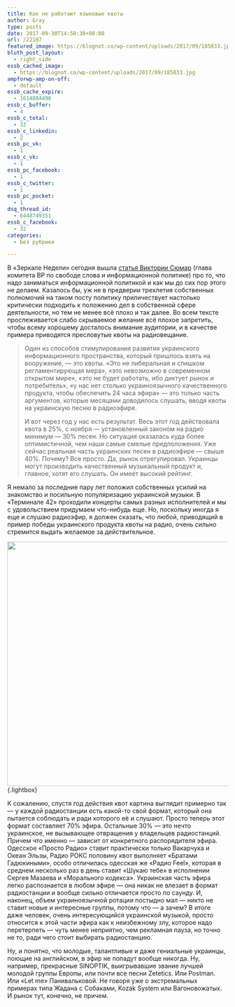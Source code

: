 ```yaml
---
title: Как не работают языковые квоты
author: Gray
type: posts
date: 2017-09-30T14:50:38+00:00
url: /22187
featured_image: https://blognot.co/wp-content/uploads/2017/09/185833.jpg
bluth_post_layout:
  - right_side
essb_cached_image:
  - https://blognot.co/wp-content/uploads/2017/09/185833.jpg
ampforwp-amp-on-off:
  - default
essb_cache_expire:
  - 1614884498
essb_c_buffer:
  - 4
essb_c_total:
  - 33
essb_c_linkedin:
  - 2
essb_pc_vk:
  - 1
essb_c_vk:
  - 1
essb_pc_facebook:
  - 1
essb_c_twitter:
  - 1
essb_pc_pocket:
  - 1
dsq_thread_id:
  - 6448749351
essb_c_facebook:
  - 32
categories:
  - Без рубрики

---
```








В &#171;Зеркале Недели&#187; сегодня вышла [статья Виктории Сюмар][1] (глава комитета ВР по свободе слова и информационной политике) про то, что надо заниматься информационной политикой и как мы до сих пор этого не делаем. Казалось бы, уж не в предверии трехлетия собственных полномочий на таком посту политику приличествует настолько критически подходить к положению дел в собственной сфере деятельности, но тем не менее всё плохо и так далее. Во всем тексте прослеживается слабо скрываемое желание всё плохое запретить, чтобы всему хорошему досталось внимание аудитории, и в качестве примера приводятся пресловутые квоты на радиовещание.

> Один из способов стимулирования развития украинского информационного пространства, который пришлось взять на вооружение, — это квоты. &#171;Это не либеральная и слишком регламентирующая мера&#187;, &#171;это невозможно в современном открытом мире&#187;, &#171;это не будет работать, ибо диктует рынок и потребитель&#187;, &#171;у нас нет столько украиноязычного качественного продукта, чтобы обеспечить 24 часа эфира&#187; — это только часть аргументов, которые месяцами доводилось слушать, вводя квоты на украинскую песню в радиоэфире.
> 
> И вот через год у нас есть результат. Весь этот год действовала квота в 25%, с ноября — установленный законом на радио минимум — 30% песен. Но ситуация оказалась куда более оптимистичной, чем наши самые смелые предположения. Уже сейчас реальная часть украинских песен в радиоэфире — свыше 40%. Почему? Все просто. Да, рынок отрегулировал. Украинцы могут производить качественный музыкальный продукт и, главное, хотят его слушать. Он имеет высокий рейтинг.

Я немало за последние пару лет положил собственных усилий на знакомство и посильную популяризацию украинской музыки. В &#171;Терминале 42&#187; проходили концерты самых разных исполнителей и мы с удовольствием придумаем что-нибудь еще. Но, поскольку иногда я еще и слушаю радиоэфир, я должен сказать, что любой, приводящий в пример победы украинского продукта квоты на радио, очень сильно стремится выдать желаемое за действительное.

[<img data-attachment-id="22239" data-permalink="https://blognot.co/22187/attachment/185833" data-orig-file="https://i2.wp.com/blognot.co/wp-content/uploads/2017/09/185833.jpg?fit=1081%2C815&ssl=1" data-orig-size="1081,815" data-comments-opened="1" data-image-meta="{&quot;aperture&quot;:&quot;0&quot;,&quot;credit&quot;:&quot;&quot;,&quot;camera&quot;:&quot;&quot;,&quot;caption&quot;:&quot;&quot;,&quot;created_timestamp&quot;:&quot;0&quot;,&quot;copyright&quot;:&quot;&quot;,&quot;focal_length&quot;:&quot;0&quot;,&quot;iso&quot;:&quot;0&quot;,&quot;shutter_speed&quot;:&quot;0&quot;,&quot;title&quot;:&quot;&quot;,&quot;orientation&quot;:&quot;0&quot;}" data-image-title="185833" data-image-description="" data-medium-file="https://i2.wp.com/blognot.co/wp-content/uploads/2017/09/185833.jpg?fit=300%2C226&ssl=1" data-large-file="https://i2.wp.com/blognot.co/wp-content/uploads/2017/09/185833.jpg?fit=740%2C558&ssl=1" class="aligncenter size-large wp-image-22239" src="https://i2.wp.com/blognot.co/wp-content/uploads/2017/09/185833.jpg?resize=740%2C558&#038;ssl=1" alt="" width="740" height="558" data-wp-pid="22239" srcset="https://i2.wp.com/blognot.co/wp-content/uploads/2017/09/185833.jpg?resize=1024%2C772&ssl=1 1024w, https://i2.wp.com/blognot.co/wp-content/uploads/2017/09/185833.jpg?resize=300%2C226&ssl=1 300w, https://i2.wp.com/blognot.co/wp-content/uploads/2017/09/185833.jpg?resize=768%2C579&ssl=1 768w, https://i2.wp.com/blognot.co/wp-content/uploads/2017/09/185833.jpg?resize=663%2C500&ssl=1 663w, https://i2.wp.com/blognot.co/wp-content/uploads/2017/09/185833.jpg?resize=800%2C603&ssl=1 800w, https://i2.wp.com/blognot.co/wp-content/uploads/2017/09/185833.jpg?w=1081&ssl=1 1081w" sizes="(max-width: 740px) 100vw, 740px" data-recalc-dims="1" />][2]{.lightbox}

К сожалению, спустя год действия квот картина выглядит примерно так — у каждой радиостанции есть какой-то свой формат, который она пытается соблюдать и ради которого её и слушают. Просто теперь этот формат составляет 70% эфира. Остальные 30% — это нечто украинское, не вызывающее отвращения у владельцев радиостанций. Причем что именно — зависит от конкретного распорядителя эфира. Одесское &#171;Просто Радио&#187; ставит практически только Вакарчука и Океан Эльзы, Радио РОКС половину квот выполняет &#171;Братами Гадюкиными&#187;, особо отличилась одесская же &#171;Радио Feel&#187;, которая в среднем несколько раз в день ставит &#171;Шукаю тебе&#187; в исполнении Сергея Мазаева и &#171;Морального кодекса&#187;. Украинская часть эфира легко распознается в любом эфире — она никак не влезает в формат радиостанции и вообще сильно отличается просто по саунду. И, наконец, объем украиноязычной ротации постыдно мал — никто не ставит новые и интересные группы, потому что — а зачем? В итоге даже человек, очень интересующийся украинской музыкой, просто относится к этой части эфира как к неизбежному злу, которое надо перетерпеть — чуть менее неприятно, чем рекламная пауза, но точно не то, ради чего стоит выбирать радиостанцию.

Ну, и понятно, что молодые, талантливые и даже гениальные украинцы, поющие на английском, в эфир не попадут вообще никогда. Ну, например, прекрасные SINOPTIK, выигрывавшие звание лучшей молодой группы Европы, или почти все песни Zetetics. Или Postman. Или &#171;Let me&#187; Панивальковой. Не говоря уже о экстремальных примерах типа Жадана с Собаками, Kozak System или Вагоновожатых. И рынок тут, конечно, не причем.

 [1]: https://zn.ua/internal/infosfera-v-gibridnoy-realnosti-261516_.html
 [2]: https://i2.wp.com/blognot.co/wp-content/uploads/2017/09/185833.jpg?ssl=1